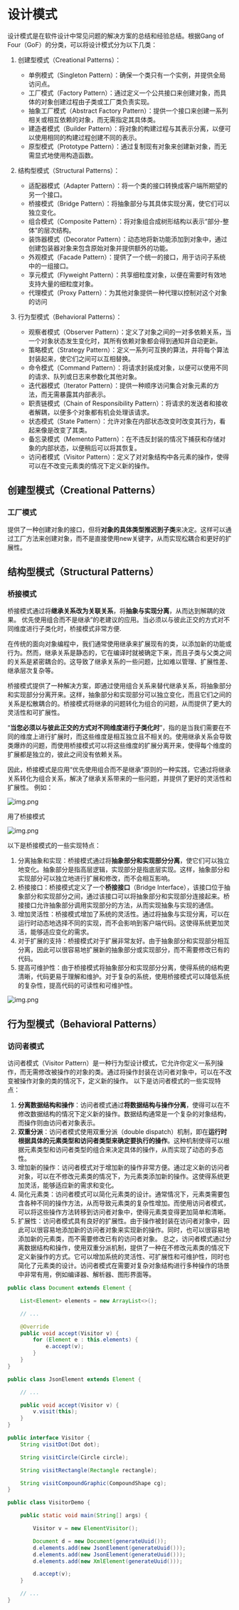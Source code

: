 # 设计模式

设计模式是在软件设计中常见问题的解决方案的总结和经验总结。根据Gang of Four（GoF）的分类，可以将设计模式分为以下几类：

1. 创建型模式（Creational Patterns）：
    - 单例模式（Singleton Pattern）：确保一个类只有一个实例，并提供全局访问点。
    - 工厂模式（Factory Pattern）：通过定义一个公共接口来创建对象，而具体的对象创建过程由子类或工厂类负责实现。
    - 抽象工厂模式（Abstract Factory Pattern）：提供一个接口来创建一系列相关或相互依赖的对象，而无需指定其具体类。
    - 建造者模式（Builder Pattern）：将对象的构建过程与其表示分离，以便可以使用相同的构建过程创建不同的表示。
    - 原型模式（Prototype Pattern）：通过复制现有对象来创建新对象，而无需显式地使用构造函数。

2. 结构型模式（Structural Patterns）：
    - 适配器模式（Adapter Pattern）：将一个类的接口转换成客户端所期望的另一个接口。
    - 桥接模式（Bridge Pattern）：将抽象部分与其具体实现分离，使它们可以独立变化。
    - 组合模式（Composite Pattern）：将对象组合成树形结构以表示“部分-整体”的层次结构。
    - 装饰器模式（Decorator Pattern）：动态地将新功能添加到对象中，通过创建包装器对象来包含原始对象并提供额外的功能。
    - 外观模式（Facade Pattern）：提供了一个统一的接口，用于访问子系统中的一组接口。
    - 享元模式（Flyweight Pattern）：共享细粒度对象，以便在需要时有效地支持大量的细粒度对象。
    - 代理模式（Proxy Pattern）：为其他对象提供一种代理以控制对这个对象的访问

3. 行为型模式（Behavioral Patterns）：
    - 观察者模式（Observer Pattern）：定义了对象之间的一对多依赖关系，当一个对象状态发生变化时，其所有依赖对象都会得到通知并自动更新。
    - 策略模式（Strategy Pattern）：定义一系列可互换的算法，并将每个算法封装起来，使它们之间可以互相替换。
    - 命令模式（Command Pattern）：将请求封装成对象，以便可以使用不同的请求、队列或日志来参数化其他对象。
    - 迭代器模式（Iterator Pattern）：提供一种顺序访问集合对象元素的方法，而无需暴露其内部表示。
    - 职责链模式（Chain of Responsibility Pattern）：将请求的发送者和接收者解耦，以便多个对象都有机会处理该请求。
    - 状态模式（State Pattern）：允许对象在内部状态改变时改变其行为，看起来像是改变了其类。 
    - 备忘录模式（Memento Pattern）：在不违反封装的情况下捕获和存储对象的内部状态，以便稍后可以将其恢复。 
    - 访问者模式（Visitor Pattern）：定义了对对象结构中各元素的操作，使得可以在不改变元素类的情况下定义新的操作。

## 创建型模式（Creational Patterns）
### 工厂模式
提供了一种创建对象的接口，但将**对象的具体类型推迟到子类**来决定。这样可以通过工厂方法来创建对象，而不是直接使用new关键字，从而实现松耦合和更好的扩展性。

## 结构型模式（Structural Patterns）
### 桥接模式
桥接模式通过将**继承关系改为关联关系**，将**抽象与实现分离**，从而达到解耦的效果。
优先使用组合而不是继承”的老建议的应用。当必须以与彼此正交的方式对不同维度进行子类化时，桥接模式非常方便.

在传统的面向对象编程中，我们通常使用继承来扩展现有的类，以添加新的功能或行为。然而，继承关系是静态的，它在编译时就被确定下来，而且子类与父类之间的关系是紧密耦合的。这导致了继承关系的一些问题，比如难以管理、扩展性差、继承层次复杂等。

桥接模式提供了一种解决方案，即通过使用组合关系来替代继承关系，将抽象部分和实现部分分离开来。这样，抽象部分和实现部分可以独立变化，而且它们之间的关系是松散耦合的。桥接模式将继承的问题转化为组合的问题，从而提供了更大的灵活性和可扩展性。

“**当您必须以与彼此正交的方式对不同维度进行子类化时**”，指的是当我们需要在不同的维度上进行扩展时，而这些维度是相互独立且不相关的。使用继承关系会导致类爆炸的问题，而使用桥接模式可以将这些维度的扩展分离开来，使得每个维度的扩展都是独立的，彼此之间没有依赖关系。

因此，桥接模式是应用“优先使用组合而不是继承”原则的一种实践，它通过将继承关系转化为组合关系，解决了继承关系带来的一些问题，并提供了更好的灵活性和扩展性。
例如：

![img.png](../assets/img/设计模式/bridge_1.png)

用了桥接模式

![img.png](../assets/img/设计模式/bridge_2.png)

以下是桥接模式的一些实现特点：
1. 分离抽象和实现：桥接模式通过将**抽象部分和实现部分分离**，使它们可以独立地变化。抽象部分是指高层逻辑，实现部分是指底层实现。这样，抽象部分和实现部分可以独立地进行扩展和修改，而不会相互影响。
2. 桥接接口：桥接模式定义了一个**桥接接口**（Bridge Interface），该接口位于抽象部分和实现部分之间，通过该接口可以将抽象部分和实现部分连接起来。桥接接口允许抽象部分调用实现部分的方法，从而实现抽象与实现的通信。
3. 增加灵活性：桥接模式增加了系统的灵活性。通过将抽象与实现分离，可以在运行时动态地选择不同的实现，而不会影响到客户端代码。这使得系统更加灵活，能够适应变化的需求。
4. 对于扩展的支持：桥接模式对于扩展非常友好。由于抽象部分和实现部分相互分离，因此可以很容易地扩展新的抽象部分或实现部分，而不需要修改已有的代码。
5. 提高可维护性：由于桥接模式将抽象部分和实现部分分离，使得系统的结构更清晰，代码更易于理解和维护。对于复杂的系统，使用桥接模式可以降低系统的复杂性，提高代码的可读性和可维护性。

![img.png](../assets/img/设计模式/bridge_0.png)

## 行为型模式（Behavioral Patterns）
### 访问者模式
访问者模式（Visitor Pattern）是一种行为型设计模式，它允许你定义一系列操作，而无需修改被操作的对象的类。通过将操作封装在访问者对象中，可以在不改变被操作对象的类的情况下，定义新的操作。
以下是访问者模式的一些实现特点：
1. **分离数据结构和操作**：访问者模式通过**将数据结构与操作分离**，使得可以在不修改数据结构的情况下定义新的操作。数据结构通常是一个复杂的对象结构，而操作则由访问者对象表示。
2. **双重分派**：访问者模式使用双重分派（double dispatch）机制，即在**运行时根据具体的元素类型和访问者类型来确定要执行的操作**。这种机制使得可以根据元素类型和访问者类型的组合来决定具体的操作，从而实现了动态的多态性。
3. 增加新的操作：访问者模式对于增加新的操作非常方便。通过定义新的访问者对象，可以在不修改元素类的情况下，为元素类添加新的操作。这使得系统更加灵活，能够适应新的需求和变化。
4. 简化元素类：访问者模式可以简化元素类的设计。通常情况下，元素类需要包含各种不同的操作方法，从而导致元素类的复杂性增加。而使用访问者模式，可以将这些操作方法转移到访问者对象中，使得元素类变得更加简单和清晰。
5. 扩展性：访问者模式具有良好的扩展性。由于操作被封装在访问者对象中，因此可以很容易地添加新的访问者对象来实现新的操作。同时，也可以很容易地添加新的元素类，而不需要修改已有的访问者对象。
总之，访问者模式通过分离数据结构和操作，使用双重分派机制，提供了一种在不修改元素类的情况下定义新操作的方式。它可以增加系统的灵活性、可扩展性和可维护性，同时也简化了元素类的设计。访问者模式在需要对复杂对象结构进行多种操作的场景中非常有用，例如编译器、解析器、图形界面等。

```java
public class Document extends Element {

    List<Element> elements = new ArrayList<>();

    // ...

    @Override
    public void accept(Visitor v) {
        for (Element e : this.elements) {
            e.accept(v);
        }
    }
}
```

```java
public class JsonElement extends Element {

    // ...

    public void accept(Visitor v) {
        v.visit(this);
    }
}

```

```java
public interface Visitor {
    String visitDot(Dot dot);

    String visitCircle(Circle circle);

    String visitRectangle(Rectangle rectangle);

    String visitCompoundGraphic(CompoundShape cg);
}
```

```java
public class VisitorDemo {

    public static void main(String[] args) {

        Visitor v = new ElementVisitor();

        Document d = new Document(generateUuid());
        d.elements.add(new JsonElement(generateUuid()));
        d.elements.add(new JsonElement(generateUuid()));
        d.elements.add(new XmlElement(generateUuid()));

        d.accept(v);
    }

    // ...
}

```